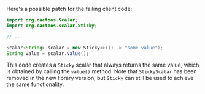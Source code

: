 Here's a possible patch for the failing client code:

```java
import org.cactoos.Scalar;
import org.cactoos.scalar.Sticky;

// ...

Scalar<String> scalar = new Sticky<>(() -> "some value");
String value = scalar.value();
```

This code creates a `Sticky` scalar that always returns the same value, which is obtained by calling the `value()` method. Note that `StickyScalar` has been removed in the new library version, but `Sticky` can still be used to achieve the same functionality.